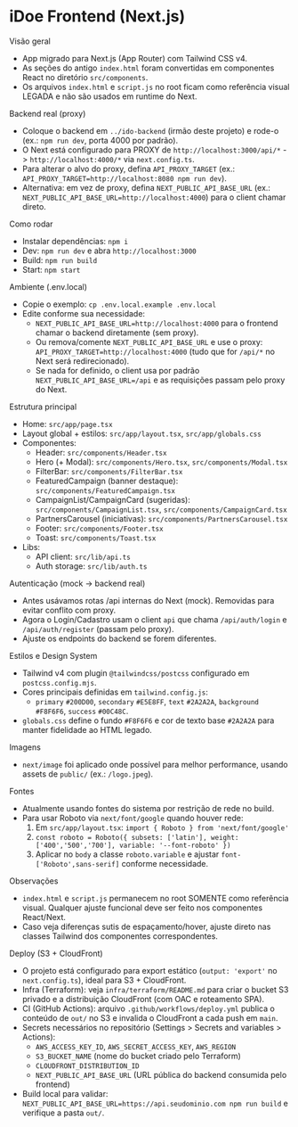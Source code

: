 # iDoe Frontend (Next.js)

Visão geral
- App migrado para Next.js (App Router) com Tailwind CSS v4.
- As seções do antigo `index.html` foram convertidas em componentes React no diretório `src/components`.
- Os arquivos `index.html` e `script.js` no root ficam como referência visual LEGADA e não são usados em runtime do Next.

Backend real (proxy)
- Coloque o backend em `../ido-backend` (irmão deste projeto) e rode-o (ex.: `npm run dev`, porta 4000 por padrão).
- O Next está configurado para PROXY de `http://localhost:3000/api/*` -> `http://localhost:4000/*` via `next.config.ts`.
- Para alterar o alvo do proxy, defina `API_PROXY_TARGET` (ex.: `API_PROXY_TARGET=http://localhost:8080 npm run dev`).
- Alternativa: em vez de proxy, defina `NEXT_PUBLIC_API_BASE_URL` (ex.: `NEXT_PUBLIC_API_BASE_URL=http://localhost:4000`) para o client chamar direto.

Como rodar
- Instalar dependências: `npm i`
- Dev: `npm run dev` e abra `http://localhost:3000`
- Build: `npm run build`
- Start: `npm start`

Ambiente (.env.local)
- Copie o exemplo: `cp .env.local.example .env.local`
- Edite conforme sua necessidade:
  - `NEXT_PUBLIC_API_BASE_URL=http://localhost:4000` para o frontend chamar o backend diretamente (sem proxy).
  - Ou remova/comente `NEXT_PUBLIC_API_BASE_URL` e use o proxy: `API_PROXY_TARGET=http://localhost:4000` (tudo que for `/api/*` no Next será redirecionado).
  - Se nada for definido, o client usa por padrão `NEXT_PUBLIC_API_BASE_URL=/api` e as requisições passam pelo proxy do Next.

Estrutura principal
- Home: `src/app/page.tsx`
- Layout global + estilos: `src/app/layout.tsx`, `src/app/globals.css`
- Componentes:
  - Header: `src/components/Header.tsx`
  - Hero (+ Modal): `src/components/Hero.tsx`, `src/components/Modal.tsx`
  - FilterBar: `src/components/FilterBar.tsx`
  - FeaturedCampaign (banner destaque): `src/components/FeaturedCampaign.tsx`
  - CampaignList/CampaignCard (sugeridas): `src/components/CampaignList.tsx`, `src/components/CampaignCard.tsx`
  - PartnersCarousel (iniciativas): `src/components/PartnersCarousel.tsx`
  - Footer: `src/components/Footer.tsx`
  - Toast: `src/components/Toast.tsx`
- Libs:
  - API client: `src/lib/api.ts`
  - Auth storage: `src/lib/auth.ts`

Autenticação (mock -> backend real)
- Antes usávamos rotas /api internas do Next (mock). Removidas para evitar conflito com proxy.
- Agora o Login/Cadastro usam o client `api` que chama `/api/auth/login` e `/api/auth/register` (passam pelo proxy).
- Ajuste os endpoints do backend se forem diferentes.

Estilos e Design System
- Tailwind v4 com plugin `@tailwindcss/postcss` configurado em `postcss.config.mjs`.
- Cores principais definidas em `tailwind.config.js`:
  - `primary` `#200D00`, `secondary` `#E5E8FF`, `text` `#2A2A2A`, `background` `#F8F6F6`, `success` `#00C48C`.
- `globals.css` define o fundo `#F8F6F6` e cor de texto base `#2A2A2A` para manter fidelidade ao HTML legado.

Imagens
- `next/image` foi aplicado onde possível para melhor performance, usando assets de `public/` (ex.: `/logo.jpeg`).

Fontes
- Atualmente usando fontes do sistema por restrição de rede no build.
- Para usar Roboto via `next/font/google` quando houver rede:
  1. Em `src/app/layout.tsx`: `import { Roboto } from 'next/font/google'`
  2. `const roboto = Roboto({ subsets: ['latin'], weight: ['400','500','700'], variable: '--font-roboto' })`
  3. Aplicar no `body` a classe `roboto.variable` e ajustar `font-['Roboto',sans-serif]` conforme necessidade.

Observações
- `index.html` e `script.js` permanecem no root SOMENTE como referência visual. Qualquer ajuste funcional deve ser feito nos componentes React/Next.
- Caso veja diferenças sutis de espaçamento/hover, ajuste direto nas classes Tailwind dos componentes correspondentes.

Deploy (S3 + CloudFront)
- O projeto está configurado para export estático (`output: 'export'` no `next.config.ts`), ideal para S3 + CloudFront.
- Infra (Terraform): veja `infra/terraform/README.md` para criar o bucket S3 privado e a distribuição CloudFront (com OAC e roteamento SPA).
- CI (GitHub Actions): arquivo `.github/workflows/deploy.yml` publica o conteúdo de `out/` no S3 e invalida o CloudFront a cada push em `main`.
- Secrets necessários no repositório (Settings > Secrets and variables > Actions):
  - `AWS_ACCESS_KEY_ID`, `AWS_SECRET_ACCESS_KEY`, `AWS_REGION`
  - `S3_BUCKET_NAME` (nome do bucket criado pelo Terraform)
  - `CLOUDFRONT_DISTRIBUTION_ID`
  - `NEXT_PUBLIC_API_BASE_URL` (URL pública do backend consumida pelo frontend)
- Build local para validar: `NEXT_PUBLIC_API_BASE_URL=https://api.seudominio.com npm run build` e verifique a pasta `out/`.
